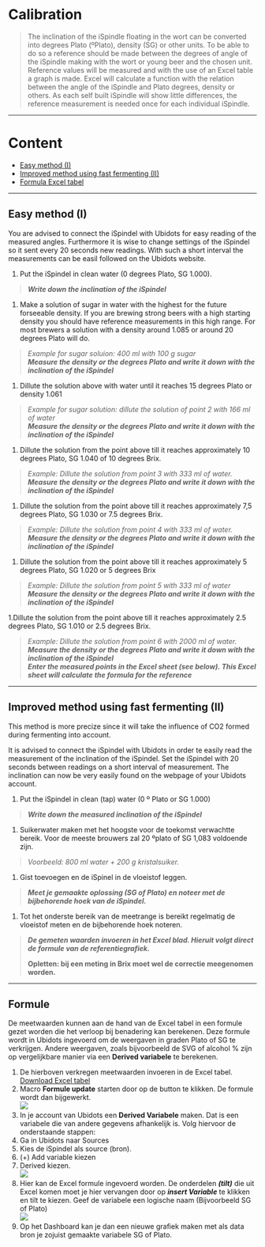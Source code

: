 # Calibration

>The inclination of the iSpindle floating in the wort can be converted into degrees Plato (ºPlato), density (SG) or other units. To be able to do so a reference should be made between the degrees of angle of the iSpindle making with the wort or young beer and the chosen unit. Reference values will be measured and with the use of an Excel table a graph is made. Excel will calculate a function with the relation between the angle of the iSpindle and  Plato degrees, density or others. As each self built iSpindle will show little differences, the reference measurement is needed once for each individual iSpindle. 

***

# Content
- [Easy method (I)](#easy-method-(I))
- [Improved method using fast fermenting (II)](#improved-method-using-fast-fermenting-(II))
- [Formula Excel tabel](#formula)

***

## Easy method (I)

You are advised to connect the iSpindel with Ubidots for easy reading of the measured angles. Furthermore it is wise to change settings of the iSpindel so it sent every 20 seconds new readings. With such a short interval the measurements can be easil followed on the Ubidots website.

1. Put the iSpindel in clean water (0 degrees Plato, SG 1.000).   
> ***Write down the inclination of the iSpindel***

1. Make a solution of sugar in water with the highest for the future forseeable density. If you are brewing strong beers with a high starting density you should have reference measurements in this high range. For most brewers a solution with a density around 1.085 or around 20 degrees Plato will do.      
> *Example for sugar soluion: 400 ml with 100 g sugar*     
> ***Measure the density or the degrees Plato and write it down with the inclination of the iSpindel***

1. Dillute the solution above with water until it reaches 15 degrees Plato or density 1.061       
>*Example for sugar solution: dillute the solution of point 2 with 166 ml of water*     
>***Measure the density or the degrees Plato and write it down with the inclination of the iSpindel***        

1. Dillute the solution from the point above till it reaches approximately 10 degrees Plato, SG 1.040 of 10 degrees Brix.       
>*Example: Dillute the solution from point 3 with 333 ml of water.*        
>***Measure the density or the degrees Plato and write it down with the inclination of the iSpindel***     

1. Dillute the solution from the point above till it reaches approximately 7,5 degrees Plato, SG 1.030 or 7.5 degrees Brix.
>*Example: Dillute the solution from point 4 with 333 ml of water.*        
>***Measure the density or the degrees Plato and write it down with the inclination of the iSpindel***     

1. Dillute the solution from the point above till it reaches approximately 5 degrees Plato, SG 1.020 or 5 degrees Brix
>*Example: Dillute the solution from point 5 with 333 ml of water*        
>***Measure the density or the degrees Plato and write it down with the inclination of the iSpindel***     

1.Dillute the solution from the point above till it reaches approximately 2.5 degrees Plato, SG 1.010 or 2.5 degrees Brix.     
>*Example: Dillute the solution from point 6 with 2000 ml of water.*      
>***Measure the density or the degrees Plato and write it down with the inclination of the iSpindel        
>Enter the measured points in the Excel sheet (see below). This Excel sheet will calculate the formula for the reference***

***
 
## Improved method using fast fermenting (II)

This method is more precize since it will take the influence of CO2 formed during fermenting into account.

It is advised to connect the iSpindel with Ubidots in order te easily read the measurement of the inclination of the iSpindel. Set the iSpindel with 20 seconds between readings on a short interval of measurement. The inclination can now be very easily found on the webpage of your Ubidots account.

1. Put the iSpindel in clean (tap) water (0 º Plato or SG 1.000)      
>***Write down the measured inclination of the iSpindel***

1. Suikerwater maken met het hoogste voor de toekomst verwachtte bereik. Voor de meeste brouwers zal 20 ºplato of  SG 1,083 voldoende zijn.     
>*Voorbeeld: 800 ml water + 200 g kristalsuiker.*

1. Gist toevoegen en de iSpinel in de vloeistof leggen.         
>***Meet je gemaakte oplossing (SG of Plato) en noteer met de bijbehorende hoek van de iSpindel.***

1. Tot het onderste bereik van de meetrange is bereikt regelmatig de vloeistof meten en de bijbehorende hoek noteren.       
>***De gemeten waarden invoeren in het Excel blad. Hieruit volgt direct de formule van de referentiegrafiek.***     
>
>****Opletten: bij een meting in Brix moet wel de correctie meegenomen worden.**** 

***

## Formule

De meetwaarden kunnen aan de hand van de Excel tabel in een formule gezet worden die het verloop bij benadering kan berekenen. Deze formule wordt in Ubidots ingevoerd om de weergaven in graden Plato of SG te verkrijgen.
Andere weergaven, zoals bijvoorbeeld de SVG of alcohol % zijn op vergelijkbare manier via een **Derived variabele** te berekenen.

1. De hierboven verkregen meetwaarden invoeren in de Excel tabel.       
[Download Excel tabel](https://github.com/universam1/iSpindel/blob/master/docs/Kalibrierung.xlsm)
2. Macro **Formule update** starten door op de button te klikken. De formule wordt dan bijgewerkt.      
![](https://github.com/universam1/iSpindel/blob/master/docs/Excelcalc.jpg)
3. In je account van Ubidots een **Derived Variabele** maken. Dat is een variabele die van andere gegevens afhankelijk is. Volg hiervoor de onderstaande stappen:
4. Ga in Ubidots naar Sources
5. Kies de iSpindel als source (bron).
6. (+) Add variable kiezen
7. Derived kiezen.      
![](https://github.com/universam1/iSpindel/blob/master/docs/Ubiderived.jpg)
8. Hier kan de Excel formule ingevoerd worden. De onderdelen ***(tilt)*** die uit Excel komen moet je hier vervangen door op ***insert Variable*** te klikken en tilt te kiezen. Geef de variabele een logische naam (Bijvoorbeeld SG of Plato)     
![](https://github.com/universam1/iSpindel/blob/master/docs/Ubiplato.jpg)
9. Op het Dashboard kan je dan een nieuwe grafiek maken met als data bron je zojuist gemaakte variabele SG of Plato.

